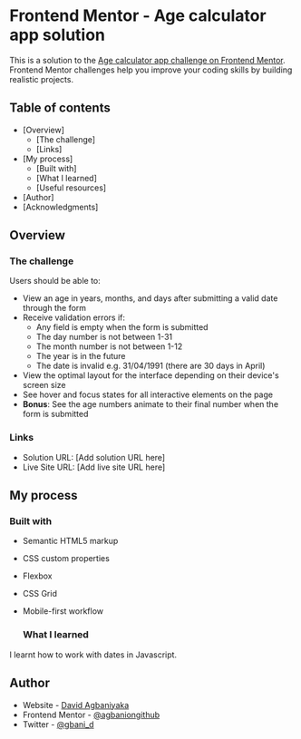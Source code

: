 # Frontend Mentor - Age calculator app solution

This is a solution to the [Age calculator app challenge on Frontend Mentor](https://www.frontendmentor.io/challenges/age-calculator-app-dF9DFFpj-Q). Frontend Mentor challenges help you improve your coding skills by building realistic projects. 

## Table of contents

- [Overview]
  - [The challenge]
  - [Links]
- [My process]
  - [Built with]
  - [What I learned]
  - [Useful resources]
- [Author]
- [Acknowledgments]

## Overview

### The challenge

Users should be able to:

- View an age in years, months, and days after submitting a valid date through the form
- Receive validation errors if:
  - Any field is empty when the form is submitted
  - The day number is not between 1-31
  - The month number is not between 1-12
  - The year is in the future
  - The date is invalid e.g. 31/04/1991 (there are 30 days in April)
- View the optimal layout for the interface depending on their device's screen size
- See hover and focus states for all interactive elements on the page
- **Bonus**: See the age numbers animate to their final number when the form is submitted


### Links
- Solution URL: [Add solution URL here]
- Live Site URL: [Add live site URL here]

## My process

  ### Built with
- Semantic HTML5 markup
- CSS custom properties
- Flexbox
- CSS Grid
- Mobile-first workflow

  ### What I learned
I learnt how to work with dates in Javascript.

## Author
- Website - [David Agbaniyaka](https://www.linkedin.com/davidagbaniyaka)
- Frontend Mentor - [@agbaniongithub](https://www.frontendmentor.io/profile/agbaniongithub)
- Twitter - [@gbani_d](https://www.twitter.com/gbani_d)